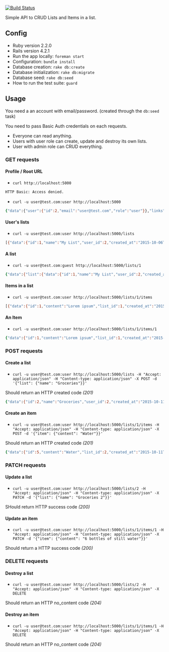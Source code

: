 [![Build Status](https://travis-ci.org/gdurelle/keepshare.svg)](https://travis-ci.org/gdurelle/keepshare)

Simple API to CRUD Lists and Items in a list.

## Config

* Ruby version 2.2.0
* Rails version 4.2.1
* Run the app locally: <code>foreman start</code>
* Configuration: <code>bundle install</code>
* Database creation: <code>rake db:create</code>
* Database initialization: <code>rake db:migrate</code>
* Database seed: <code>rake db:seed</code>
* How to run the test suite: <code>guard</code>

## Usage

You need a an account with email/password. (created through the ```db:seed``` task)

You need to pass Basic Auth credentials on each requests.

* Everyone can read anything.
* Users with user role can create, update and destroy its own lists.
* User with admin role can CRUD everything.

### GET requests

#### Profile / Root URL

* ```curl http://localhost:5000```

```zsh
HTTP Basic: Access denied.
```

* ```curl -u user@test.com:user http://localhost:5000```

```zsh
{"data":{"user":{"id":2,"email":"user@test.com","role":"user"}},"links":{"self":"http://localhost:5000/","lists":"http://localhost:5000/lists"},"meta":{"author":"Gregory Durelle"},"jsonapi":{"version":0.1,"links":{"specification":"http://jsonapi.org"},"description":"Each URI returns a JSON object. Each JSON object contains data and links to related resources.","usage":"To update or destroy an object, call its \"self\" URI with proper HTTP VERBS: PATCH or DELETE."}}
```

#### User's lists

* ```curl -u user@test.com:user http://localhost:5000/lists```

```zsh
[{"data":{"id":1,"name":"My List","user_id":2,"created_at":"2015-10-06T18:00:21.672Z","updated_at":"2015-10-06T18:00:21.672Z"},"links":{"self":"http://127.0.0.1:3000/lists/1","items":"http://127.0.0.1:3000/lists/1/items"}}]
```
#### A list

* ```curl -u user@test.com:guest http://localhost:5000/lists/1```

```zsh
{"data":{"list":{"data":{"id":1,"name":"My List","user_id":2,"created_at":"2015-10-06T18:00:21.672Z","updated_at":"2015-10-06T18:00:21.672Z"},"links":{"self":"http://127.0.0.1:3000/lists/1","items":"http://127.0.0.1:3000/lists/1/items"}},"items":[{"data":{"id":1,"content":"Lorem ipsum","list_id":1,"created_at":"2015-10-06T18:00:21.680Z","updated_at":"2015-10-06T18:00:21.680Z"},"links":{"self":"http://127.0.0.1:3000/lists/1/items/1"}},{"data":{"id":2,"content":"dolor sit amet","list_id":1,"created_at":"2015-10-06T18:00:21.683Z","updated_at":"2015-10-06T18:00:21.683Z"},"links":{"self":"http://127.0.0.1:3000/lists/1/items/2"}},{"data":{"id":3,"content":"consectur","list_id":1,"created_at":"2015-10-06T18:00:21.685Z","updated_at":"2015-10-06T18:00:21.685Z"},"links":{"self":"http://127.0.0.1:3000/lists/1/items/3"}},{"data":{"id":4,"content":"bacon ipsum dolor sit amet","list_id":1,"created_at":"2015-10-08T21:26:11.828Z","updated_at":"2015-10-08T21:26:11.828Z"},"links":{"self":"http://127.0.0.1:3000/lists/1/items/4"}}]}}
```

#### Items in a list

* ```curl -u user@test.com:user http://localhost:5000/lists/1/items```

```zsh
[{"data":{"id":1,"content":"Lorem ipsum","list_id":1,"created_at":"2015-10-06T18:00:21.680Z","updated_at":"2015-10-06T18:00:21.680Z"},"links":{"self":"http://127.0.0.1:3000/lists/1/items/1"}},{"data":{"id":2,"content":"dolor sit amet","list_id":1,"created_at":"2015-10-06T18:00:21.683Z","updated_at":"2015-10-06T18:00:21.683Z"},"links":{"self":"http://127.0.0.1:3000/lists/1/items/2"}},{"data":{"id":3,"content":"consectur","list_id":1,"created_at":"2015-10-06T18:00:21.685Z","updated_at":"2015-10-06T18:00:21.685Z"},"links":{"self":"http://127.0.0.1:3000/lists/1/items/3"}},{"data":{"id":4,"content":"bacon ipsum dolor sit amet","list_id":1,"created_at":"2015-10-08T21:26:11.828Z","updated_at":"2015-10-08T21:26:11.828Z"},"links":{"self":"http://127.0.0.1:3000/lists/1/items/4"}}]
```

#### An Item

* ```curl -u user@test.com:user http://localhost:5000/lists/1/items/1```

```zsh
{"data":{"id":1,"content":"Lorem ipsum","list_id":1,"created_at":"2015-10-06T18:00:21.680Z","updated_at":"2015-10-06T18:00:21.680Z"},"links":{"self":"http://127.0.0.1:3000/lists/1/items/1"}}
```

### POST requests

#### Create a list

* ```curl -u user@test.com:user http://localhost:5000/lists -H "Accept: application/json" -H "Content-type: application/json" -X POST -d '{"list": {"name": "Groceries"}}'```

Should return an HTTP created code _(201)_
```zsh
{"data":{"id":2,"name":"Groceries","user_id":2,"created_at":"2015-10-11T08:14:30.507Z","updated_at":"2015-10-11T08:14:30.507Z"},"links":{"self":"http://127.0.0.1:5000/lists/2","items":"http://127.0.0.1:5000/lists/2/items"}}
```

#### Create an item

* ```curl -u user@test.com:user http://localhost:5000/lists/1/items -H "Accept: application/json" -H "Content-type: application/json" -X POST -d '{"item": {"content": "Water"}}'```

Should return an HTTP created code _(201)_
```zsh
{"data":{"id":5,"content":"Water","list_id":2,"created_at":"2015-10-11T08:13:17.563Z","updated_at":"2015-10-11T08:13:17.563Z"},"links":{"self":"http://127.0.0.1:5000/lists/2/items/5"}}
```

### PATCH requests

#### Update a list

* ```curl -u user@test.com:user http://localhost:5000/lists/2 -H "Accept: application/json" -H "Content-type: application/json" -X PATCH -d '{"list": {"name": "Groceries 2"}}'```

SHould return HTTP success code _(200)_

#### Update an item

* ```curl -u user@test.com:user http://localhost:5000/lists/1/items/1 -H "Accept: application/json" -H "Content-type: application/json" -X PATCH -d '{"item": {"content": "6 bottles of still water"}}'```

Should return a HTTP success code _(200)_

### DELETE requests

#### Destroy a list

* ```curl -u user@test.com:user http://localhost:5000/lists/2 -H "Accept: application/json" -H "Content-type: application/json" -X DELETE```

Should return an HTTP no_content code _(204)_

#### Destroy an item

* ```curl -u user@test.com:user http://localhost:5000/lists/1/items/1 -H "Accept: application/json" -H "Content-type: application/json" -X DELETE```

Should return an HTTP no_content code _(204)_
